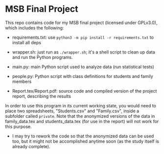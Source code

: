 # MSB Final Project
This repo contains code for my MSB final project (licensed under GPLv3.0), which includes the following:
- requirements.txt: use `python3 -m pip install -r requirements.txt` to install all deps
- wrapper.sh: just run as `./wrapper.sh`; it's a shell script to clean up data and run the Python programs.

- main.py: main Python script used to analyze data (run statistical tests) 
- people.py: Python script with class definitions for students and family members

- Report.tex/Report.pdf: source code and compiled version of the project report, describing the results

In order to use this program in its current working state, you would need to place two spreadsheets, "Students.csv" and "Family.csv", inside a subfolder called `private`. Note that the anonymized versions of the data in family_data.tex and students_data.tex (for use in the report) will not work for this purpose.
- I may try to rework the code so that the anonymized data can be used too, but it might not be accomplished anytime soon (as the study itself is already complete).
